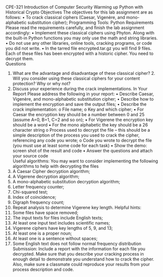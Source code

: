 CPE-321 
Introduction of Computer Security 
Warming up Python with Historical Crypto 
Objectives 
The objectives for this lab assignment are as follows: 
• To crack classical ciphers (Caesar, Vigenère, and mono-alphabetic  substitution cipher); 
Programming Tools: Python 
Requirements 
Please read the requirements carefully, and finish the lab assignment  accordingly: 
• Implement these classical ciphers using Phyton. Along with the built-in  Python functions you may only use the math and string libraries.  • Do not use any other libraries, online tools, cracking programs, or code you  did not write. 
• In the tarred file encrypted.tar.gz you will find 9 files. Each of these files  has been encrypted with a historic cipher. You need to decrypt them.  
Questions 
1. What are the advantage and disadvantage of these classical cipher? 2. Will you consider using these classical ciphers for your content protection?  Why or why not? 
3. Discuss your experience during the crack implementations. 
In Your Report 
Please address the following in your report: 
• Describe Caesar, Vigenère, and mono-alphabetic substitution cipher; • Describe how to implement the encryption and save the output files; • Describe the crack implementation: 
o File name; 
o Key and which cipher; 
▪ For Caesar the encryption key should be a number between 0  and 25 (assume A=0, B=1, C=2 and so on); 
▪ For Vigerene the encryption key should be a word 
▪ For the mono alphabetic the key should be a 26 character string 
o Process used to decrypt the file – this should be a simple description  of the process you used to crack the cipher, referencing any code you  wrote; 
o Code you wrote to decrypt the file (you must use at least some code  for each task) 
• Show the demo: screen shot of the result and code 
• Answer the questions and attach your source code   
Useful algorithms: You may want to consider implementing the following  algorithms to help with decrypting the files 
1. A Caesar Cipher decryption algorithm; 
2. A Vigerene decryption algorithm; 
3. A mono-alphabetic substitution decryption algorithm;
4. Letter frequency counter; 
5. Chi-squared test; 
6. Index of coincidence; 
7. Digraph frequency count; 
8. Repeat analysis to determine Vigerene key length. 
Helpful hints: 
1. Some files have space removed; 
2. The input texts for files include English texts; 
3. At least one input text includes scientific names; 
4. Vigerene ciphers have key lengths of 5, 9, and 13; 
5. At least one is a proper noun; 
6. At least one is a sentence without spaces; 
7. Some English text does not follow normal frequency distribution 
Submission: Include a report with the information for each file you decrypted. Make  sure that you describe your cracking process in enough detail to demonstrate you  understand how to crack the cipher. Also, make sure a classmate could reproduce  your results from your process description and code. 

